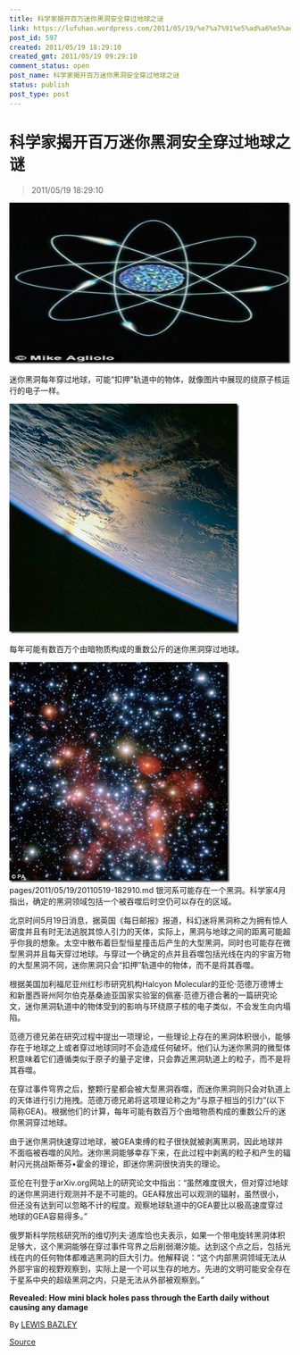 ```yaml
---
title: 科学家揭开百万迷你黑洞安全穿过地球之谜
link: https://lufuhao.wordpress.com/2011/05/19/%e7%a7%91%e5%ad%a6%e5%ae%b6%e6%8f%ad%e5%bc%80%e7%99%be%e4%b8%87%e8%bf%b7%e4%bd%a0%e9%bb%91%e6%b4%9e%e5%ae%89%e5%85%a8%e7%a9%bf%e8%bf%87%e5%9c%b0%e7%90%83%e4%b9%8b%e8%b0%9c/
post_id: 597
created: 2011/05/19 18:29:10
created_gmt: 2011/05/19 09:29:10
comment_status: open
post_name: 科学家揭开百万迷你黑洞安全穿过地球之谜
status: publish
post_type: post
---
```


# 科学家揭开百万迷你黑洞安全穿过地球之谜

> 2011/05/19 18:29:10

 

![20110519-182910-0001](/assets/images/20110519-182910-0001.jpg)

迷你黑洞每年穿过地球，可能“扣押”轨道中的物体，就像图片中展现的绕原子核运行的电子一样。 

![20110519-182910-0002](/assets/images/20110519-182910-0002.jpg)

每年可能有数百万个由暗物质构成的重数公斤的迷你黑洞穿过地球。 

![20110519-182910-0003](/assets/images/20110519-182910-0003.jpg)
pages/2011/05/19/20110519-182910.md
银河系可能存在一个黑洞。科学家4月指出，确定的黑洞领域包括一个被吞噬后时空仍可以存在的区域。 

北京时间5月19日消息，据英国《每日邮报》报道，科幻迷将黑洞称之为拥有惊人密度并且有时无法逃脱其惊人引力的天体，实际上，黑洞与地球之间的距离可能超乎你我的想象。太空中散布着巨型恒星撞击后产生的大型黑洞，同时也可能存在微型黑洞并且每天穿过地球。与穿过一个确定的点并且吞噬包括光线在内的宇宙万物的大型黑洞不同，迷你黑洞只会“扣押”轨道中的物体，而不是将其吞噬。 

根据美国加利福尼亚州红杉市研究机构Halcyon Molecular的亚伦·范德万德博士和新墨西哥州阿尔伯克基桑迪亚国家实验室的佩塞·范德万德合著的一篇研究论文，迷你黑洞轨道中的物体受到的影响与环绕原子核的电子类似，不会发生向内塌陷。 

范德万德兄弟在研究过程中提出一项理论，一些理论上存在的黑洞体积很小，能够存在于地球之上或者穿过地球同时不会造成任何破坏。他们认为迷你黑洞的微型体积意味着它们遵循类似于原子的量子定律，只会靠近黑洞轨道上的粒子，而不是将其吞噬。 

在穿过事件穹界之后，整颗行星都会被大型黑洞吞噬，而迷你黑洞则只会对轨道上的天体进行引力拖拽。范德万德兄弟将这项理论称之为“与原子相当的引力”(以下简称GEA)。根据他们的计算，每年可能有数百万个由暗物质构成的重数公斤的迷你黑洞穿过地球。 

由于迷你黑洞快速穿过地球，被GEA束缚的粒子很快就被剥离黑洞，因此地球并不面临被吞噬的风险。迷你黑洞能够幸存下来，在此过程中剥离的粒子和产生的辐射闪光挑战斯蒂芬•霍金的理论，即迷你黑洞很快消失的理论。 

亚伦在刊登于arXiv.org网站上的研究论文中指出：“虽然难度很大，但对穿过地球的迷你黑洞进行观测并不是不可能的。GEA释放出可以观测的辐射，虽然很小，但还没有达到可以忽略不计的程度。观察地球轨道中的GEA要比以极高速度穿过地球的GEA容易得多。” 

俄罗斯科学院核研究所的维切列夫·道库恰也夫表示，如果一个带电旋转黑洞体积足够大，这个黑洞能够在穿过事件穹界之后削弱潮汐能。达到这个点之后，包括光线在内的任何物体都难逃黑洞的巨大引力。他解释说：“这个内部黑洞领域无法从外部宇宙的视野观察到，实际上是一个可以生存的地方。先进的文明可能安全存在于星系中央的超级黑洞之内，只是无法从外部被观察到。” 

 

**Revealed: How mini black holes pass through the Earth daily without causing any damage**

By [LEWIS BAZLEY](http://www.dailymail.co.uk/home/search.html?s=y&authornamef=Lewis+Bazley)

[Source](http://www.dailymail.co.uk/sciencetech/article-1386890/Revealed-How-mini-black-holes-pass-Earth-daily-causing-damage.html)

